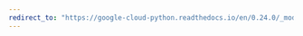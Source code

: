 ```yaml
---
redirect_to: "https://google-cloud-python.readthedocs.io/en/0.24.0/_modules/google/cloud/credentials.html"
---
```

